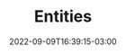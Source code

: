 ---
title: "Entities"
date: 2022-09-09T16:39:15-03:00
draft: false
type: "page"
layout: "entities"
---